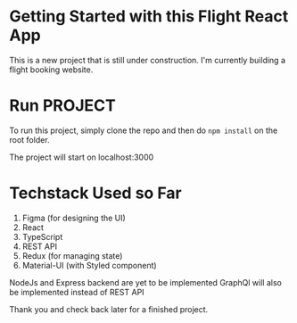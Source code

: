 # Getting Started with this Flight React App

This is a new project that is still under construction. I'm currently building a flight booking website.

# Run PROJECT
To run this project, simply clone the repo and then do `npm install` on the root folder.

The project will start on localhost:3000

# Techstack Used so Far
1. Figma (for designing the UI)
2. React
3. TypeScript
4. REST API
5. Redux (for managing state)
6. Material-UI (with Styled component)

NodeJs and Express backend are yet to be implemented
GraphQl will also be implemented instead of REST API

Thank you and check back later for a finished project.
